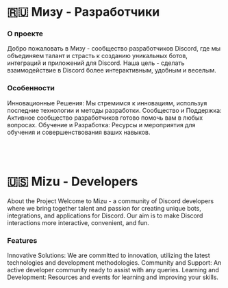 # 🇷🇺 Мизу - Разработчики
### О проекте
Добро пожаловать в Мизу - сообщество разработчиков Discord, где мы объединяем талант и страсть к созданию уникальных ботов, интеграций и приложений для Discord. Наша цель - сделать взаимодействие в Discord более интерактивным, удобным и веселым.

### Особенности
Инновационные Решения: Мы стремимся к инновациям, используя последние технологии и методы разработки.
Сообщество и Поддержка: Активное сообщество разработчиков готово помочь вам в любых вопросах.
Обучение и Разработка: Ресурсы и мероприятия для обучения и совершенствования ваших навыков.
<br>
<br>
<br>
<br>
# 🇺🇸 Mizu - Developers
About the Project
Welcome to Mizu - a community of Discord developers where we bring together talent and passion for creating unique bots, integrations, and applications for Discord. Our aim is to make Discord interactions more interactive, convenient, and fun.

### Features
Innovative Solutions: We are committed to innovation, utilizing the latest technologies and development methodologies.
Community and Support: An active developer community ready to assist with any queries.
Learning and Development: Resources and events for learning and improving your skills.

